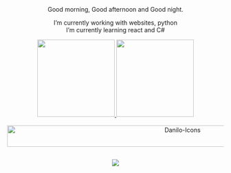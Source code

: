 <div align="center">
Good morning, Good afternoon and Good night.

  I’m currently working with websites, python <br>
  I’m currently learning react and C# <br>
</div>

<div align="center">
  <a href="https://github.com/danilospinola">
  <img height="180em" src="https://github-readme-stats.vercel.app/api?username=danilospinola&show_icons=true&theme=dracula&include_all_commits=true&count_private=true"/>
  <img height="180em" src="https://github-readme-stats.vercel.app/api/top-langs/?username=danilospinola&layout=compact&langs_count=7&theme=dracula"/>
</div>
<div style="display: inline_block" align="center"><br>
  <img align="center" alt="Danilo-Icons" height="50" width="800" src="https://skillicons.dev/icons?i=html,css,scss,php,jquery,java,js,py,cs,react,mysql,git,bootstrap,cs,gcp,firebase,vite,ts">  
</div>
  
  ##
 
<div align="center"> 
  <a href="mailto:danspinola10@gmail.com?subject=Gostaria te conversar com você&body=Ola tudo bem, podemos falar um pouco sobre trabalho :)"><img src="https://img.shields.io/badge/Gmail-D14836?style=for-the-badge&logo=gmail&logoColor=white" target="_blank"></a>
 
</div>
